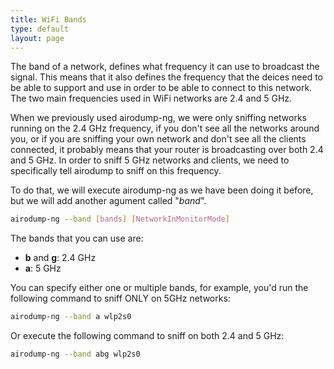 ```yaml
---
title: WiFi Bands
type: default
layout: page
---
```


The band of a network, defines what frequency it can use to broadcast the
signal. This means that it also defines the frequency that the deices need to be
able to support and use in order to be able to connect to this network. The two
main frequencies used in WiFi networks are 2.4 and 5 GHz.

When we previously used airodump-ng, we were only sniffing networks running on
the 2.4 GHz frequency, if you don't see all the networks around you, or if you
are sniffing your own network and don't see all the clients connected, it
probably means that your router is broadcasting over both 2.4 and 5 GHz. In
order to sniff 5 GHz networks and clients, we need to specifically tell airodump
to sniff on this frequency.

To do that, we will execute airodump-ng as we have been doing it before, but we
will add another agument called "_band_".

```bash
airodump-ng --band [bands] [NetworkInMonitorMode]
```

The bands that you can use are:

* **b** and **g**: 2.4 GHz
* **a**: 5 GHz

You can specify either one or multiple bands, for example, you'd run the
following command to sniff ONLY on 5GHz networks:

```bash
airodump-ng --band a wlp2s0
```

Or execute the following command to sniff on both 2.4 and 5 GHz:

```bash
airodump-ng --band abg wlp2s0
```
